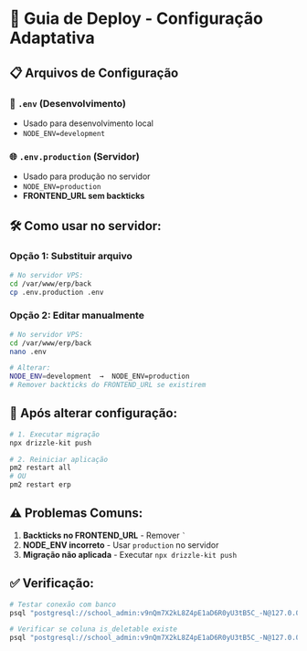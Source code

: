 # 🚀 Guia de Deploy - Configuração Adaptativa

## 📋 Arquivos de Configuração

### 🔧 `.env` (Desenvolvimento)
- Usado para desenvolvimento local
- `NODE_ENV=development`

### 🌐 `.env.production` (Servidor)
- Usado para produção no servidor
- `NODE_ENV=production`
- **FRONTEND_URL sem backticks**

## 🛠️ Como usar no servidor:

### Opção 1: Substituir arquivo
```bash
# No servidor VPS:
cd /var/www/erp/back
cp .env.production .env
```

### Opção 2: Editar manualmente
```bash
# No servidor VPS:
cd /var/www/erp/back
nano .env

# Alterar:
NODE_ENV=development  →  NODE_ENV=production
# Remover backticks do FRONTEND_URL se existirem
```

## 🔄 Após alterar configuração:

```bash
# 1. Executar migração
npx drizzle-kit push

# 2. Reiniciar aplicação
pm2 restart all
# OU
pm2 restart erp
```

## ⚠️ Problemas Comuns:

1. **Backticks no FRONTEND_URL** - Remover `` ` ``
2. **NODE_ENV incorreto** - Usar `production` no servidor
3. **Migração não aplicada** - Executar `npx drizzle-kit push`

## ✅ Verificação:

```bash
# Testar conexão com banco
psql "postgresql://school_admin:v9nQm7X2kL8Z4pE1aD6R0yU3tB5C_-N@127.0.0.1:5432/school_system" -c "\d roles"

# Verificar se coluna is_deletable existe
psql "postgresql://school_admin:v9nQm7X2kL8Z4pE1aD6R0yU3tB5C_-N@127.0.0.1:5432/school_system" -c "SELECT column_name FROM information_schema.columns WHERE table_name = 'roles';"
```